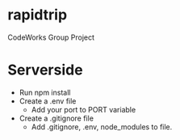 # rapidtrip
CodeWorks Group Project

# Serverside
  - Run npm install
  - Create a .env file
    - Add your port to PORT variable
  - Create a .gitignore file
    - Add .gitignore, .env, node_modules to file.